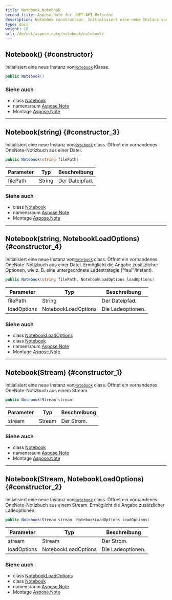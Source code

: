 ```yaml
---
title: Notebook.Notebook
second_title: Aspose.Note für .NET-API-Referenz
description: Notebook constructeur. Initialisiert eine neue Instanz vonNotebook Klasse.
type: docs
weight: 10
url: /de/net/aspose.note/notebook/notebook/
---
```

## Notebook() {#constructor}

Initialisiert eine neue Instanz von[`Notebook`](../) Klasse.

```csharp
public Notebook()
```

### Siehe auch

* class [Notebook](../)
* namensraum [Aspose.Note](../../notebook/)
* Montage [Aspose.Note](../../../)

---

## Notebook(string) {#constructor_3}

Initialisiert eine neue Instanz von[`Notebook`](../) class. Öffnet ein vorhandenes OneNote-Notizbuch aus einer Datei.

```csharp
public Notebook(string filePath)
```

| Parameter | Typ | Beschreibung |
| --- | --- | --- |
| filePath | String | Der Dateipfad. |

### Siehe auch

* class [Notebook](../)
* namensraum [Aspose.Note](../../notebook/)
* Montage [Aspose.Note](../../../)

---

## Notebook(string, NotebookLoadOptions) {#constructor_4}

Initialisiert eine neue Instanz von[`Notebook`](../) class. Öffnet ein vorhandenes OneNote-Notizbuch aus einer Datei. Ermöglicht die Angabe zusätzlicher Optionen, wie z. B. eine untergeordnete Ladestrategie ("faul"/instant).

```csharp
public Notebook(string filePath, NotebookLoadOptions loadOptions)
```

| Parameter | Typ | Beschreibung |
| --- | --- | --- |
| filePath | String | Der Dateipfad. |
| loadOptions | NotebookLoadOptions | Die Ladeoptionen. |

### Siehe auch

* class [NotebookLoadOptions](../../notebookloadoptions/)
* class [Notebook](../)
* namensraum [Aspose.Note](../../notebook/)
* Montage [Aspose.Note](../../../)

---

## Notebook(Stream) {#constructor_1}

Initialisiert eine neue Instanz von[`Notebook`](../) class. Öffnet ein vorhandenes OneNote-Notizbuch aus einem Stream.

```csharp
public Notebook(Stream stream)
```

| Parameter | Typ | Beschreibung |
| --- | --- | --- |
| stream | Stream | Der Strom. |

### Siehe auch

* class [Notebook](../)
* namensraum [Aspose.Note](../../notebook/)
* Montage [Aspose.Note](../../../)

---

## Notebook(Stream, NotebookLoadOptions) {#constructor_2}

Initialisiert eine neue Instanz von[`Notebook`](../) class. Öffnet ein vorhandenes OneNote-Notizbuch aus einem Stream. Ermöglicht die Angabe zusätzlicher Ladeoptionen.

```csharp
public Notebook(Stream stream, NotebookLoadOptions loadOptions)
```

| Parameter | Typ | Beschreibung |
| --- | --- | --- |
| stream | Stream | Der Strom. |
| loadOptions | NotebookLoadOptions | Die Ladeoptionen. |

### Siehe auch

* class [NotebookLoadOptions](../../notebookloadoptions/)
* class [Notebook](../)
* namensraum [Aspose.Note](../../notebook/)
* Montage [Aspose.Note](../../../)


